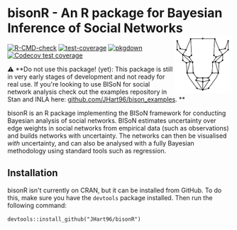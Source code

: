 # bisonR - An R package for Bayesian Inference of Social Networks <img src="man/figures/logo.png" width=128 align="right" />

<!-- badges: start -->
[![R-CMD-check](https://github.com/JHart96/bisonR/workflows/R-CMD-check/badge.svg)](https://github.com/JHart96/bisonR/actions)
[![test-coverage](https://github.com/JHart96/bisonR/workflows/test-coverage/badge.svg)](https://github.com/JHart96/bisonR/actions)
[![pkgdown](https://github.com/JHart96/bisonR/workflows/pkgdown/badge.svg)](https://github.com/JHart96/bisonR/actions)
[![Codecov test coverage](https://codecov.io/gh/JHart96/bisonR/branch/main/graph/badge.svg)](https://app.codecov.io/gh/JHart96/bisonR?branch=main)
<!-- badges: end -->

:warning: **Do not use this package! (yet): This package is still in very early stages of development and not ready for real use. If you're looking to use BISoN for social network analysis check out the examples repository in Stan and INLA here: [github.com/JHart96/bison_examples](https://github.com/JHart96/bison_examples). **

bisonR is an R package implementing the BISoN framework for conducting Bayesian analysis of social networks. BISoN estimates uncertainty over edge weights in social networks from empirical data (such as observations) and builds networks with uncertainty. The networks can then be visualised *with* uncertainty, and can also be analysed with a fully Bayesian methodology using standard tools such as regression.

## Installation

bisonR isn't currently on CRAN, but it can be installed from GitHub. To do this, make sure you have the `devtools` package installed. Then run the following command:

```
devtools::install_github("JHart96/bisonR")
```
